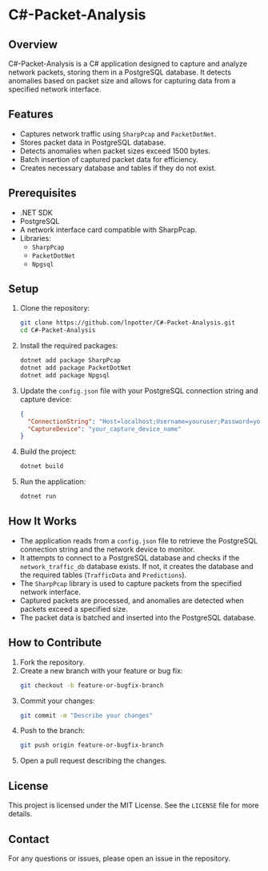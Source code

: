 
# C#-Packet-Analysis

## Overview
C#-Packet-Analysis is a C# application designed to capture and analyze network packets, storing them in a PostgreSQL database. It detects anomalies based on packet size and allows for capturing data from a specified network interface.

## Features
- Captures network traffic using `SharpPcap` and `PacketDotNet`.
- Stores packet data in PostgreSQL database.
- Detects anomalies when packet sizes exceed 1500 bytes.
- Batch insertion of captured packet data for efficiency.
- Creates necessary database and tables if they do not exist.

## Prerequisites
- .NET SDK
- PostgreSQL
- A network interface card compatible with SharpPcap.
- Libraries: 
  - `SharpPcap`
  - `PacketDotNet`
  - `Npgsql`

## Setup

1. Clone the repository:
   ```bash
   git clone https://github.com/lnpotter/C#-Packet-Analysis.git
   cd C#-Packet-Analysis
   ```

2. Install the required packages:
   ```bash
   dotnet add package SharpPcap
   dotnet add package PacketDotNet
   dotnet add package Npgsql
   ```

3. Update the `config.json` file with your PostgreSQL connection string and capture device:
   ```json
   {
     "ConnectionString": "Host=localhost;Username=youruser;Password=yourpassword;",
     "CaptureDevice": "your_capture_device_name"
   }
   ```

4. Build the project:
   ```bash
   dotnet build
   ```

5. Run the application:
   ```bash
   dotnet run
   ```

## How It Works

- The application reads from a `config.json` file to retrieve the PostgreSQL connection string and the network device to monitor.
- It attempts to connect to a PostgreSQL database and checks if the `network_traffic_db` database exists. If not, it creates the database and the required tables (`TrafficData` and `Predictions`).
- The `SharpPcap` library is used to capture packets from the specified network interface.
- Captured packets are processed, and anomalies are detected when packets exceed a specified size.
- The packet data is batched and inserted into the PostgreSQL database.

## How to Contribute

1. Fork the repository.
2. Create a new branch with your feature or bug fix:
   ```bash
   git checkout -b feature-or-bugfix-branch
   ```
3. Commit your changes:
   ```bash
   git commit -m "Describe your changes"
   ```
4. Push to the branch:
   ```bash
   git push origin feature-or-bugfix-branch
   ```
5. Open a pull request describing the changes.

## License
This project is licensed under the MIT License. See the `LICENSE` file for more details.

## Contact
For any questions or issues, please open an issue in the repository.

